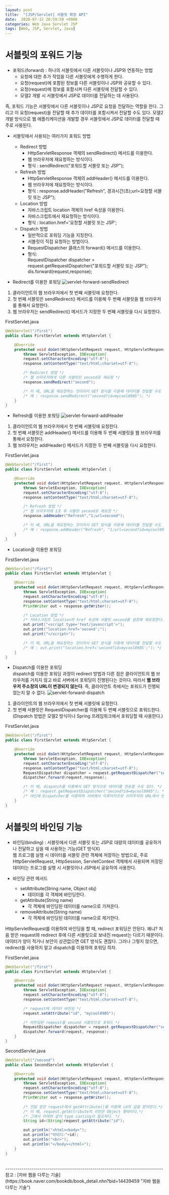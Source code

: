 ```yaml
---
layout: post
title:  "[JSP/Servlet] 서블릿 확장 API"
date:  2020-07-12 20:59:59 +0900
categories: Web Java Servlet JSP
tags: [Web, JSP, Servlet, Java]
---
```


# 서블릿의 포워드 기능

- 포워드(forward) : 하나의 서블릿에서 다른 서블릿이나 JSP와 연동하는 방법
    + 요청에 대한 추가 작업을 다른 서블릿에게 수행하게 한다.
    + 요청(request)에 포함된 정보를 다른 서블릿이나 JSP와 공유할 수 있다.
    + 요청(request)에 정보를 포함시켜 다른 서블릿에 전달할 수 있다.
    + 모델2 개발 시 서블릿에서 JSP로 데이터를 전달하는 데 사용된다.
    
즉, 포워드 기능은 서블릿에서 다른 서블릿이나 JSP로 요청을 전달하는 역할을 한다. 그리고 이 요청(request)을 전달할 때 추가 데이터를 포함시켜서 전달할 수도 있다. 모델2 개발 방식으로 웹 애플리케이션을 개발할 경우 서블릿에서 JSP로 데이터를 전달할 때 주로 사용된다.


- 서블릿에서 사용되는 여러가지 포워드 방법
    + Redirect 방법
        * HttpServletResponse 객체의 sendRedirect() 메서드를 이용한다.
        * 웹 브라우저에 재요청하는 방식이다.
        * 형식 : sendRedirect("포워드할 서블릿 또는 JSP");
    + Refresh 방법
        * HttpServletResponse 객체의 addHeader() 메서드를 이용한다.
        * 웹 브라우저에 재요청하는 방식이다.
        * 형식 : response.addHeader("Refresh", 경과시간(초);url=요청할 서블릿 또는 JSP");
    + Location 방법
        * 자바스크립트 location 객체의 href 속성을 이용한다.
        * 자바스크립트에서 재요청하는 방식이다.
        * 형식 : location.href='요청할 서블릿 또는 JSP';
    + Dispatch 방법
        * 일반적으로 포워딩 기능을 지칭한다.
        * 서블릿이 직접 요청하는 방법이다.
        * RequestDispatcher 클래스의 forward() 메서드를 이용한다.
        * 형식:<br>
        RequestDispatcher dispatcher = request.getRequestDispatcher("포워드할 서블릿 또는 JSP");<br>
        dis.forward(request,response);


- Redirect를 이용한 포워딩
![servlet-forward-sendRedirect](https://user-images.githubusercontent.com/43199318/87244718-34da5700-c47a-11ea-912a-a80312e26eb3.png)
1. 클라이언트의 웹 브라우저에서 첫 번째 서블릿에 요청한다.
2. 첫 번째 서블릿은 sendRedirect() 메서드를 이용해 두 번째 서블릿을 웹 브라우저를 통해서 요청한다.
3. 웹 브라우저는 sendRedirect() 메서드가 지정한 두 번째 서블릿을 다시 요청한다.

FirstServlet.java
```java
@WebServlet("/first")
public class FirstServlet extends HttpServlet {

    @Override
    protected void doGet(HttpServletRequest request, HttpServletResponse response)
        throws ServletException, IOException{
        request.setCharacterEncoding("utf-8");
        response.setContentType("text/html;charset=utf-8");

        /* Redirect 방법 */
        /* 웹 브라우저에게 다른 서블릿인 second로 재요청 */
        response.sendRedirect("second");

        /* 이 때, URL을 재요청하는 것이라서 GET 방식을 이용해 데이터를 전달할 수도 있다. */
        /* 예 : response.sendRedirect("second?id=mycool0905"); */
    }
}
```

- Refresh를 이용한 포워딩
![servlet-forward-addHeader](https://user-images.githubusercontent.com/43199318/87244797-f09b8680-c47a-11ea-905d-0297999d181f.png)
1. 클라이언트의 웹 브라우저에서 첫 번째 서블릿에 요청한다.
2. 첫 번째 서블릿은 addHeader() 메서드를 이용해 두 번째 서블릿을 웹 브라우저를 통해서 요청한다.
3. 웹 브라우저는 addHeader() 메서드가 지정한 두 번째 서블릿을 다시 요청한다.

FirstServlet.java
```java
@WebServlet("/first")
public class FirstServlet extends HttpServlet {

    @Override
    protected void doGet(HttpServletRequest request, HttpServletResponse response)
        throws ServletException, IOException{
        request.setCharacterEncoding("utf-8");
        response.setContentType("text/html;charset=utf-8");

        /* Refresh 방법 */
        /* 웹 브라우저에 1초 후 서블릿 second로 재요청 */
        response.addHeader("Refresh","1;url=second");

        /* 이 때, URL을 재요청하는 것이라서 GET 방식을 이용해 데이터를 전달할 수도 있다. */
        /* 예 : response.addHeader("Refresh", "1;url=second?id=mycool0905"); */
    }
}
```

- Location을 이용한 포워딩

FirstServlet.java
```java
@WebServlet("/first")
public class FirstServlet extends HttpServlet {

    @Override
    protected void doGet(HttpServletRequest request, HttpServletResponse response)
        throws ServletException, IOException{
        request.setCharacterEncoding("utf-8");
        response.setContentType("text/html;charset=utf-8");
        PrintWriter out = response.getWriter();

        /* Location 방법 */
        /* 자바스크립트 location의 href 속성에 서블릿 second를 설정해 재요청한다. */
        out.print("<script type='text/javascript'>");
        out.print("location.href='second';");
        out.print("</script>");

        /* 이 때, URL을 재요청하는 것이라서 GET 방식을 이용해 데이터를 전달할 수도 있다. */
        /* 예 : out.print("location.href='second?id=mycool0905';"); */
    }
}
```

- Dispatch를 이용한 포워딩<br>
dispatch를 이용한 포워딩 과정이 redirect 방법과 다른 점은 클라이언트의 웹 브라우저를 거치지 않고 바로 서버에서 포워딩이 진행된다는 것이다. 따라서 **웹 브라우저 주소창의 URL이 변경되지 않는다**. 즉, 클라이언트 측에서는 포워드가 진행되었는지 알 수 없다.
![servlet-forward-dispatch](https://user-images.githubusercontent.com/43199318/87245145-0a8a9880-c47e-11ea-978e-176b4eb24818.png)
1. 클라이언트의 웹 브라우저에서 첫 번째 서블릿에 요청한다.
2. 첫 번째 서블릿은 RequestDispatcher를 이용해 두 번째 서블릿으로 포워드한다.<br>
(Dispatch 방법은 모델2 방식이나 Spring 프레임워크에서 포워딩할 때 사용한다.)

FirstServlet.java
```java
@WebServlet("/first")
public class FirstServlet extends HttpServlet {

    @Override
    protected void doGet(HttpServletRequest request, HttpServletResponse response)
        throws ServletException, IOException{
        request.setCharacterEncoding("utf-8");
        response.setContentType("text/html;charset=utf-8");
        RequestDispatcher dispatcher = request.getRequestDispatcher("second");
        dispatcher.forward(request,response);

        /* 이 때, dispatch를 이용해서 GET 방식으로 데이터를 전송할 수도 있다. */
        /* 예 : request.getRequestDispatcher("second?id=mycool0905"); */
        /* 대신에 Dispatcher를 이용하여 서버에서 이루어지므로 브라우저의 URL에서 변화는 없다. */
    }
}
```

# 서블릿의 바인딩 기능

- 바인딩(binding) : 서블릿에서 다른 서블릿 또는 JSP로 대량의 데이터를 공유하거나 전달하고 싶을 때 사용하는 기능(GET 방식X)<br>
웹 프로그램 실행 시 데이터를 서블릿 관련 객체에 저장하는 방법으로, 주로 HttpServletRequest, HttpSession, ServletContext 객체에서 사용되며 저장된 데이터는 프로그램 실행 시 서블릿이나 JSP에서 공유하여 사용한다.

- 바인딩 관련 메서드
    + setAttribute(String name, Object obj)
        * 데이터를 각 객체에 바인딩한다.
    + getAttribute(String name)
        * 각 객체에 바인딩된 데이터를 name으로 가져온다.
    + removeAttribute(String name)
        * 각 객체에 바인딩된 데이터를 name으로 제거한다.
        
HttpServletRequest를 이용하여 바인딩을 할 때, redirect 포워딩은 안된다. 왜냐? 처음 받은 request와 redirect 후에 다른 서블릿으로 보내진 request는 다르기 때문이다.<br>
데이터가 양이 적거나 보안이 상관없으면 GET 방식도 괜찮다. 그러나 그렇지 않으면, redirect를 사용하지 말고 dispatch를 이용하여 포워딩 하자.

FirstServlet.java
```java
@WebServlet("/first")
public class FirstServlet extends HttpServlet {

    @Override
    protected void doGet(HttpServletRequest request, HttpServletResponse response)
        throws ServletException, IOException{
        request.setCharacterEncoding("utf-8");
        response.setContentType("text/html;charset=utf-8");

        /* request에 데이터 바인딩 */
        request.setAttribute("id", "mycool0905");

        /* 바인딩된 reqeust를 second 서블릿으로 포워드 */
        RequestDispatcher dispatcher = request.getRequestDispatcher("second");
        dispatcher.forward(request, response);
    }
}
```

SecondServlet.java
```java
@WebServlet("/second")
public class SecondServlet extends HttpServlet {

    @Override
    protected void doGet(HttpServletRequest request, HttpServletResponse response)
        throws ServletException, IOException{
        request.setCharacterEncoding("utf-8");
        response.setContentType("text/html;charset=utf-8");
        PrintWriter out = response.getWriter();
        
        /* 전달 받은 request에서 getAttribute()를 이용해 id의 값을 받아온다.*/
        /* 이 때, request.getAttribute의 리턴은 Object 형태이다.*/
        /* 그래서 아래와 같이 type casting이 필요하다. */
        String id=(String)request.getAttribute("id");

        out.println("<html><body>");
        out.println("아이디:"+id);
        out.println("<br>");
        out.println("</body></html>");
    }
}

```

<br>
------------------------------------------------------------------------------
참고 : [자바 웹을 다루는 기술](https://book.naver.com/bookdb/book_detail.nhn?bid=14439459 "자바 웹을 다루는 기술")